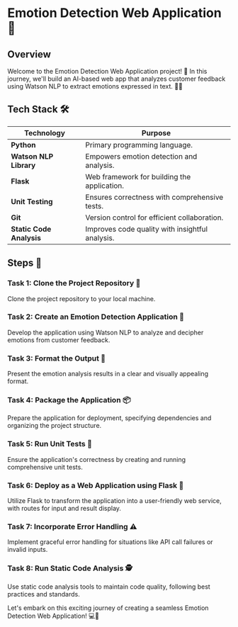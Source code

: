 # Emotion Detection Web Application 🚀

## Overview

Welcome to the Emotion Detection Web Application project! 🌟 In this journey, we'll build an AI-based web app that analyzes customer feedback using Watson NLP to extract emotions expressed in text. 🤖💬

## Tech Stack 🛠️

| Technology            | Purpose                                          |
|------------------------|--------------------------------------------------|
| **Python**             | Primary programming language.                   |
| **Watson NLP Library** | Empowers emotion detection and analysis.         |
| **Flask**              | Web framework for building the application.      |
| **Unit Testing**       | Ensures correctness with comprehensive tests.   |
| **Git**                | Version control for efficient collaboration.    |
| **Static Code Analysis**| Improves code quality with insightful analysis. |

## Steps 📝

### Task 1: Clone the Project Repository 🧬

Clone the project repository to your local machine.

### Task 2: Create an Emotion Detection Application 🤯

Develop the application using Watson NLP to analyze and decipher emotions from customer feedback.

### Task 3: Format the Output 🎨

Present the emotion analysis results in a clear and visually appealing format.

### Task 4: Package the Application 📦

Prepare the application for deployment, specifying dependencies and organizing the project structure.

### Task 5: Run Unit Tests 🧪

Ensure the application's correctness by creating and running comprehensive unit tests.

### Task 6: Deploy as a Web Application using Flask 🚀

Utilize Flask to transform the application into a user-friendly web service, with routes for input and result display.

### Task 7: Incorporate Error Handling ⚠️

Implement graceful error handling for situations like API call failures or invalid inputs.

### Task 8: Run Static Code Analysis 🕵️

Use static code analysis tools to maintain code quality, following best practices and standards.

Let's embark on this exciting journey of creating a seamless Emotion Detection Web Application! 💻🌈
